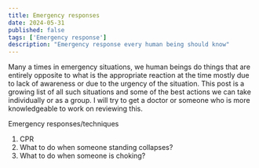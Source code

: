 ```yaml
---
title: Emergency responses
date: 2024-05-31
published: false
tags: ['Emergency response']
description: "Emergency response every human being should know"
---
```


Many a times in emergency situations, we human beings do things that are
entirely opposite to what is the appropriate reaction at the time mostly due to
lack of awareness or due to the urgency of the situation. This post is a growing
list of all such situations and some of the best actions we can take
individually or as a group. I will try to get a doctor or someone who is more
knowledgeable to work on reviewing this.

Emergency responses/techniques
1. CPR
2. What to do when someone standing collapses?
3. What to do when someone is choking?

